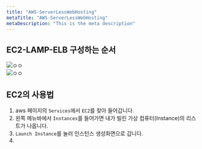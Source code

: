 ```yaml
---
title: "AWS-ServerLessWebHosting"
metaTitle: "AWS-ServerLessWebHosting"
metaDescription: "This is the meta description"
---
```


## EC2-LAMP-ELB 구성하는 순서
![ㅇㅇ](../../src/images/ec2-1.png)  
![ㅇㅇ](../../src/images/ec2-2.png)  

## EC2의 사용법

1. aws 페이지의 `Services`에서 `EC2`를 찾아 들어갑니다.
2. 왼쪽 메뉴바에서 `Instances`를 들어가면 내가 빌린 가상 컴퓨터(Instance)의 리스트가 나옵니다.
3. `Launch Instance`를 눌러 인스턴스 생성화면으로 갑니다.
4. 